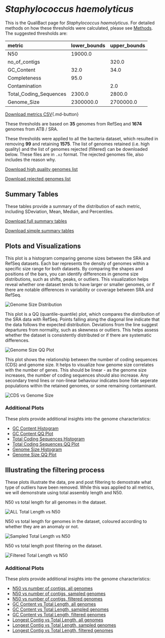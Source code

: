 # *Staphylococcus haemolyticus*

This is the QualiBact page for *Staphylococcus haemolyticus*. For detailed methods on how these thresholds were calculated, please see [Methods](../../methods.md).
The suggested thresholds are: 

| metric                 | lower_bounds   | upper_bounds   |
|:-----------------------|:---------------|:---------------|
| N50                    | 19000.0        |                |
| no_of_contigs          |                | 320.0          |
| GC_Content             | 32.0           | 34.0           |
| Completeness           | 95.0           |                |
| Contamination          |                | 2.0            |
| Total_Coding_Sequences | 2300.0         | 2800.0         |
| Genome_Size            | 2300000.0      | 2700000.0      |

[Download metrics CSV](Staphylococcus_haemolyticus_metrics.csv){.md-button}


These thresholds are based on **35** genomes from RefSeq and **1674** genomes from ATB / SRA.

These thresholds were applied to all the bacteria dataset, which resulted in removing **99** and retaining **1575**.
The list of genomes retained (i.e. high quality) and the list of genomes rejected (filtered) can be downloaded below. These files are in `.xz` format. The rejected genomes file, also includes the reason why.

[Download high quality genomes list](Staphylococcus_haemolyticus_high_quality_genomes.csv.xz)


[Download rejected genomes list](Staphylococcus_haemolyticus_filtered_out_genomes.csv.xz)



## Summary Tables
These tables provide a summary of the distribution of each metric, including SDeviation, Mean, Median, and Percentiles.

[Download full summary tables](summary.csv)

[Download simple summary tables](selected_summary.csv)

## Plots and Visualizations

This plot is a histogram comparing genome sizes between the SRA and RefSeq datasets. Each bar represents the density of genomes within a specific size range for both datasets. By comparing the shapes and positions of the bars, you can identify differences in genome size distributions, such as shifts, peaks, or outliers. This visualization helps reveal whether one dataset tends to have larger or smaller genomes, or if there are notable differences in variability or coverage between SRA and RefSeq.

![Genome Size Distribution](Genome_Size_refseq_histogram_kde.png)

This plot is a QQ (quantile-quantile) plot, which compares the distribution of the SRA data with RefSeq. Points falling along the diagonal line indicate that the data follows the expected distribution. Deviations from the line suggest departures from normality, such as skewness or outliers. This helps assess whether the dataset is consistently distributed or if there are systematic differences.

![Genome Size QQ Plot](Genome_Size_refseq_qqplot.png)

This plot shows the relationship between the number of coding sequences (CDS) and genome size. It helps to visualize how genome size correlates with the number of genes. This should be linear - as the genome size increases, the number of coding sequences should also increase. Any secondary trend lines or non-linear behaviour indicates bone fide seperate populations within the retained genomes, or some remaining contaminant. 

![CDS vs Genome Size](Staphylococcus_haemolyticus_CDS_vs_Genome_Size.png)

### Additional Plots

These plots provide additional insights into the genome characteristics:

- [GC Content Histogram](GC_Content_refseq_histogram_kde.png)
- [GC Content QQ Plot](GC_Content_refseq_qqplot.png)
- [Total Coding Sequences Histogram](Total_Coding_Sequences_refseq_histogram_kde.png)
- [Total Coding Sequences QQ Plot](Total_Coding_Sequences_refseq_qqplot.png)
- [Genome Size Histogram](Genome_Size_refseq_histogram_kde.png)
- [Genome Size QQ Plot](Genome_Size_refseq_qqplot.png)
## Illustrating the filtering process
These plots illustrate the data, pre and post filtering to demostrate what type of outliers have been removed. While this was applied to all metrics, we will demonstrate using total assembly length and N50.

N50 vs total length for all genomes in the dataset.

![ALL Total Length vs N50](Staphylococcus_haemolyticus_all_total_length_N50.png)

N50 vs total length for genomes in the dataset, coloured according to whether they are an anomaly or not.

![Sampled Total Length vs N50](Staphylococcus_haemolyticus_sample_total_length_N50.png)

N50 vs total length post filtering on the dataset.

![Filtered Total Length vs N50](Staphylococcus_haemolyticus_filt_total_length_N50.png)

### Additional Plots

These plots provide additional insights into the genome characteristics:

- [N50 vs number of contigs, all genomes](Staphylococcus_haemolyticus_all_N50_number.png)
- [N50 vs number of contigs, sampled genomes](Staphylococcus_haemolyticus_sample_N50_number.png)
- [N50 vs number of contigs, filtered genomes](Staphylococcus_haemolyticus_filt_N50_number.png)
- [GC Content vs Total Length, all genomes](Staphylococcus_haemolyticus_all_total_length_GC_Content.png)
- [GC Content vs Total Length, sampled genomes](Staphylococcus_haemolyticus_sample_total_length_GC_Content.png)
- [GC Content vs Total Length, filtered genomes](Staphylococcus_haemolyticus_filt_total_length_GC_Content.png)
- [Longest Contig vs Total Length, all genomes](Staphylococcus_haemolyticus_all_total_length_longest.png)
- [Longest Contig vs Total Length, sampled genomes](Staphylococcus_haemolyticus_sample_total_length_longest.png)
- [Longest Contig vs Total Length, filtered genomes](Staphylococcus_haemolyticus_filt_total_length_longest.png)
